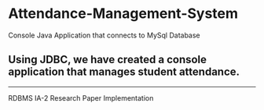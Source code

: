 # Attendance-Management-System
Console Java Application that connects to MySql Database

Using JDBC, we have created a console application that manages student attendance.
---------------------------------------------------------------------------------
---------------------------------------------------------------------------------
RDBMS IA-2 Research Paper Implementation

